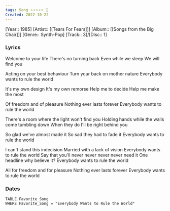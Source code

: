 ```yaml
---
tags: Song ⭐️⭐️⭐️⭐️⭐️ 💛
Created: 2022-10-22
---
```

[Year:: 1985]
[Artist:: [[Tears For Fears]]]
[Album:: [[Songs from the Big Chair]]]
[Genre:: Synth-Pop]
[Track:: 3]/[Disc:: 1]
### Lyrics
Welcome to your life
There's no turning back
Even while we sleep
We will find you

Acting on your best behaviour
Turn your back on mother nature
Everybody wants to rule the world

It's my own design
It's my own remorse
Help me to decide
Help me make the most

Of freedom and of pleasure
Nothing ever lasts forever
Everybody wants to rule the world

There's a room where the light won't find you
Holding hands while the walls come tumbling down
When they do I'll be right behind you

So glad we've almost made it
So sad they had to fade it
Everybody wants to rule the world

I can't stand this indecision
Married with a lack of vision
Everybody wants to rule the world
Say that you'll never never never never need it
One headline why believe it?
Everybody wants to rule the world

All for freedom and for pleasure
Nothing ever lasts forever
Everybody wants to rule the world

### Dates
```dataview
TABLE Favorite_Song
WHERE Favorite_Song = "Everybody Wants to Rule the World"

```